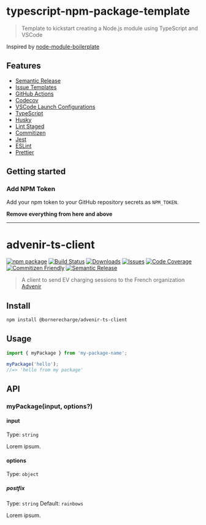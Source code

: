 # typescript-npm-package-template

> Template to kickstart creating a Node.js module using TypeScript and VSCode

Inspired by [node-module-boilerplate](https://github.com/sindresorhus/node-module-boilerplate)

## Features

- [Semantic Release](https://github.com/semantic-release/semantic-release)
- [Issue Templates](https://github.com/BorneRecharge/advenir-ts-client/tree/main/.github/ISSUE_TEMPLATE)
- [GitHub Actions](https://github.com/BorneRecharge/advenir-ts-client/tree/main/.github/workflows)
- [Codecov](https://about.codecov.io/)
- [VSCode Launch Configurations](https://github.com/BorneRecharge/advenir-ts-client/blob/main/.vscode/launch.json)
- [TypeScript](https://www.typescriptlang.org/)
- [Husky](https://github.com/typicode/husky)
- [Lint Staged](https://github.com/okonet/lint-staged)
- [Commitizen](https://github.com/search?q=commitizen)
- [Jest](https://jestjs.io/)
- [ESLint](https://eslint.org/)
- [Prettier](https://prettier.io/)

## Getting started

### Add NPM Token

Add your npm token to your GitHub repository secrets as `NPM_TOKEN`.

**Remove everything from here and above**

---

# advenir-ts-client

[![npm package][npm-img]][npm-url]
[![Build Status][build-img]][build-url]
[![Downloads][downloads-img]][downloads-url]
[![Issues][issues-img]][issues-url]
[![Code Coverage][codecov-img]][codecov-url]
[![Commitizen Friendly][commitizen-img]][commitizen-url]
[![Semantic Release][semantic-release-img]][semantic-release-url]

> A client to send EV charging sessions to the French organization [Advenir](https://advenir.mobi/)

## Install

```bash
npm install @bornerecharge/advenir-ts-client
```

## Usage

```ts
import { myPackage } from 'my-package-name';

myPackage('hello');
//=> 'hello from my package'
```

## API

### myPackage(input, options?)

#### input

Type: `string`

Lorem ipsum.

#### options

Type: `object`

##### postfix

Type: `string`
Default: `rainbows`

Lorem ipsum.

[build-img]: https://github.com/BorneRecharge/advenir-ts-client/actions/workflows/release.yml/badge.svg
[build-url]: https://github.com/BorneRecharge/advenir-ts-client/actions/workflows/release.yml
[downloads-img]: https://img.shields.io/npm/dt/@bornerecharge/advenir-ts-client
[downloads-url]: https://www.npmtrends.com/@bornerecharge/advenir-ts-client
[npm-img]: https://img.shields.io/npm/v/@bornerecharge/advenir-ts-client
[npm-url]: https://www.npmjs.com/package/@bornerecharge/advenir-ts-client
[issues-img]: https://img.shields.io/github/issues/BorneRecharge/advenir-ts-client
[issues-url]: https://github.com/BorneRecharge/advenir-ts-client/issues
[codecov-img]: https://codecov.io/gh/BorneRecharge/advenir-ts-client/branch/main/graph/badge.svg
[codecov-url]: https://codecov.io/gh/BorneRecharge/advenir-ts-client
[semantic-release-img]: https://img.shields.io/badge/%20%20%F0%9F%93%A6%F0%9F%9A%80-semantic--release-e10079.svg
[semantic-release-url]: https://github.com/semantic-release/semantic-release
[commitizen-img]: https://img.shields.io/badge/commitizen-friendly-brightgreen.svg
[commitizen-url]: http://commitizen.github.io/cz-cli/
